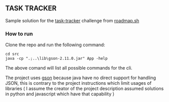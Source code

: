 ## TASK TRACKER

Sample solution for the [task-tracker](https://roadmap.sh/projects/task-tracker) challenge from [roadmap.sh](roadmap.sh)

### How to run

Clone the repo and run the following command:

```
cd src
java -cp ".;..\lib\gson-2.11.0.jar" App -help
```

The above comand will list all possible commands for the cli.

The project uses [gson](https://github.com/google/gson) because java have no direct support for handling JSON, this is contrary to the project instructions which limit usages of libraries ( I assume the creator of the project description assumed solutions in python and javascript which have that capability )
